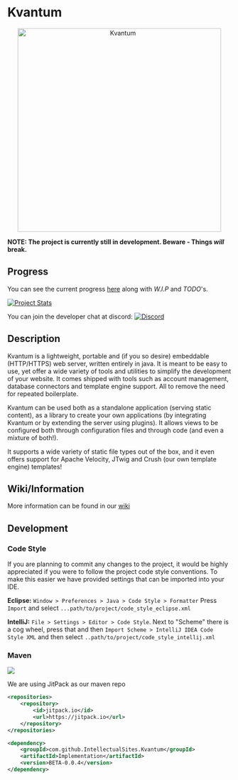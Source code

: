 # Kvantum

<p align="center">
<img alt="Kvantum" src="https://i.imgur.com/C8QKaSK.png" width="458"/>
</p>

**NOTE: The project is currently still in development. Beware - Things *will* break.** 

## Progress
You can see the current progress [here](https://github.com/IntellectualSites/Kvantum/blob/master/PROGRESS.md) along with *W.I.P* and *TODO*'s. 

[![Project Stats](https://www.openhub.net/p/Kvantum/widgets/project_thin_badge.gif)](https://www.openhub.net/p/Kvantum)

You can join the developer chat at discord: 
[![Discord](https://img.shields.io/discord/380323926959587338.svg?style=flat-square)](https://discord.gg/Gb2TDk9)

## Description
Kvantum is a lightweight, portable and (if you so desire) embeddable (HTTP/HTTPS) web server, written 
entirely in java. It is meant to be easy to use, yet offer a wide variety of tools and utilities to simplify the 
development of your website. It comes shipped with tools such as account management, database connectors and template
engine support. All to remove the need for repeated boilerplate. 

Kvantum can be used both as a standalone application (serving static content), as a library to create your
own applications (by integrating Kvantum or by extending the server using plugins). It allows views to be
configured both through configuration files and through code (and even a mixture of both!).

It supports a wide variety of static file types out of the box, and it even offers support for Apache Velocity, JTwig
and Crush (our own template engine) templates! 

## Wiki/Information
More information can be found in our [wiki](https://github.com/IntellectualSites/Kvantum/wiki)

## Development

### Code Style

If you are planning to commit any changes to the project,
it would be highly appreciated if you were to follow the 
project code style conventions. To make this easier we have
provided settings that can be imported into your IDE.

**Eclipse:**
`Window > Preferences > Java > Code Style > Formatter`
Press `Import` and select `...path/to/project/code_style_eclipse.xml`

**IntelliJ:**
`File > Settings > Editor > Code Style`. Next to "Scheme" there is a cog wheel, press that and then
`Import Scheme > IntelliJ IDEA Code Style XML` and then select `..path/to/project/code_style_intellij.xml`

### Maven
[![](https://jitpack.io/v/IntellectualSites/Kvantum.svg)](https://jitpack.io/#IntellectualSites/Kvantum)

We are using JitPack as our maven repo
```xml
<repositories>
    <repository>
        <id>jitpack.io</id>
        <url>https://jitpack.io</url>
    </repository>
</repositories>

<dependency>
    <groupId>com.github.IntellectualSites.Kvantum</groupId>
    <artifactId>Implementation</artifactId>
    <version>BETA-0.0.4</version>
</dependency>
```
